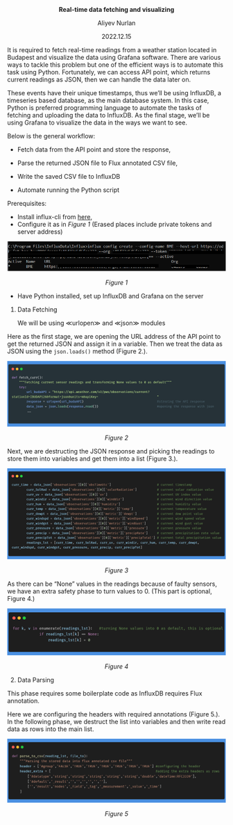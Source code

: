 <div align="center">
<b>Real-time data fetching and visualizing</b>

Aliyev Nurlan

2022.12.15
</div>

It is required to fetch real-time readings from a weather station located in Budapest and visualize the data using Grafana software. There are various ways to tackle this problem but one of the efficient ways is to automate this task using Python. Fortunately, we can access API point, which returns current readings as JSON, then we can handle the data later on.

These events have their unique timestamps, thus we’ll be using InfluxDB, a timeseries based database, as the main database system. In this case, Python is preferred programming language to automate the tasks of fetching and uploading the data to InfluxDB. As the final stage, we’ll be using Grafana to visualize the data in the ways we want to see.

Below is the general workflow:

 - Fetch data from the API point and store the response,

 - Parse the returned JSON file to Flux annotated CSV file,
 
- Write the saved CSV file to InfluxDB
   
- Automate running the Python script

Prerequisites:

- Install influx-cli from [here](https://docs.influxdata.com/influxdb/cloud/tools/influx-cli/),
- Configure it as in *Figure 1* (Erased places include private tokens and server address)

<div align="center">
<img src="https://github.com/nurlan-aliyev/weather-station-influxdb-grafana-python/blob/502a6ddc0768dedb2dfafb0f2e78ce8fba6de8cc/asset/influx_config.png" alt="Figure 1">
  <p><em>Figure 1</em></p>
</div>

 - Have Python installed, set up InfluxDB and Grafana on the server

1. Data Fetching

   We will be using ≪urlopen≫ and ≪json≫ modules
  
  Here as the first stage, we are opening the URL address of the API point to get the returned JSON and assign it in a variable. Then we treat the data as JSON using the `json.loads()` method (Figure 2.).
  
  <div align="center">
   <img src="https://github.com/nurlan-aliyev/weather-station-influxdb-grafana-python/blob/a5b84ef8fc4f54aec28b5a6b6c4950be262e0b87/asset/1.1e.png" alt="Figure 2">
   <p><em>Figure 2</em></p>
  </div>
  
  Next, we are destructing the JSON response and picking the readings to store them into variables and get them into a list (Figure 3.).
  
  <div align="center">
   <img src="https://github.com/nurlan-aliyev/weather-station-influxdb-grafana-python/blob/7e741cfe56c0a0bb52d665dbb2dc451843a05e6c/asset/3.png" alt="Figure 3">
   <p><em>Figure 3</em></p>
  </div>

  As there can be “None” values in the readings because of faulty sensors, we have an extra safety phase to turn values to 0. (This part is optional, Figure 4.)
  
  <div align="center">
   <img src="https://github.com/nurlan-aliyev/weather-station-influxdb-grafana-python/blob/7e741cfe56c0a0bb52d665dbb2dc451843a05e6c/asset/4.png" alt="Figure 4">
   <p><em>Figure 4</em></p>
  </div>
  
2.  Data Parsing

  This phase requires some boilerplate code as InfluxDB requires Flux annotation.
  
  Here we are configuring the headers with required annotations (Figure 5.). In the following phase, we destruct the list into variables and then write read data as rows into the main list.
  
  
  <div align="center">
   <img src="https://github.com/nurlan-aliyev/weather-station-influxdb-grafana-python/blob/8a8daf941fa71516892589dacc234d764e92c219/asset/carbon%20(3).png" alt="Figure 5">
   <p><em>Figure 5</em></p>
  </div>
  
